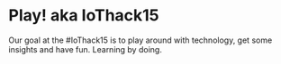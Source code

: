 # Play! aka IoThack15
Our goal at the #IoThack15 is to play around with technology, get some insights and have fun. Learning by doing.
